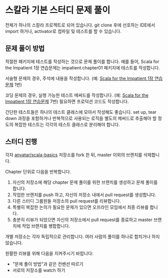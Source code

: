 # 스칼라 기본 스터디 문제 풀이

전체가 하나의 스칼라 프로젝트로 되어 있습니다. git clone 후에 선호하는 IDE에서 import 하거나, activator로 컴파일 및 테스트를 할 수 있습니다.

## 문제 풀이 방법

적절한 패키지에 테스트를 작성하는 것으로 문제 풀이를 합니다. 예를 들어, Scala for the Impatient 1장 연습문제는 impatient.chapter01 패키지에 테스트를 작성합니다.

서술형 문제의 경우, 주석에 내용을 작성합니다. (예: [Scala for the Impatient 1장 연습문제](https://github.com/anvatar/scala-basics/blob/dfcbbd68395c2eb02a84989fec4c0772ac985680/src/test/scala/impatient/chapter01/ChapterSpec.scala) 1번)

코딩 문제의 경우, 실행 가능한 테스트 메써드를 작성합니다. (예: [Scala for the Impatient 1장 연습문제](https://github.com/anvatar/scala-basics/blob/dfcbbd68395c2eb02a84989fec4c0772ac985680/src/test/scala/impatient/chapter01/ChapterSpec.scala) 7번) 필요하면 프로덕션 코드도 작성합니다.

간단한 테스트들은 하나의 테스트 클래스에 모아서 작성해도 좋습니다. set up, tear down 과정을 포함하거나 반복적으로 사용되는 로직을 별도의 메써드로 추출해야 할 정도의 복잡한 테스트는 각각의 테스트 클래스로 분리해야 합니다.

## 스터디 진행

 각자 [anvatar/scala-basics](https://github.com/anvatar/scala-basics) 저장소를 fork 한 뒤, master 이외의 브랜치를 삭제합니다.
 
 Chapter 단위로 다음을 반복합니다.
 
 1. 자신의 저장소에 해당 chapter 문제 풀이를 위한 브랜치를 생성하고 문제 풀이를 합니다.
 1. 작업한 브랜치를 push 하고, 자신의 저장소 내에서 pull request를 생성합니다.
 1. 다른 스터디 그룹원들 저장소의 pull request를 리뷰합니다.
 1. 특별히 복잡한 논의가 필요한 문제가 있으면 오프라인 모임에서 최종 리뷰를 합니다.
 1. 충분히 리뷰가 되었으면 자신의 저장소에서 pull request를 종료하고 master 브랜치에 작업 브랜치를 병합합니다.
 
개별 저장소는 각자 독립적으로 관리합니다. 여러 사람의 풀이를 하나로 합치거나 하지 않습니다.

원활한 리뷰를 위해 다음을 지켜주시기 바랍니다:

* "문제 풀이 방법"과 같은 컨벤션 따르기
* 서로의 저장소를 watch 하기
